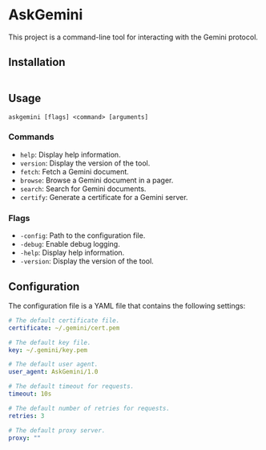 # AskGemini

This project is a command-line tool for interacting with the Gemini protocol.

## Installation

```

```

## Usage

```
askgemini [flags] <command> [arguments]
```

### Commands

* `help`: Display help information.
* `version`: Display the version of the tool.
* `fetch`: Fetch a Gemini document.
* `browse`: Browse a Gemini document in a pager.
* `search`: Search for Gemini documents.
* `certify`: Generate a certificate for a Gemini server.

### Flags

* `-config`: Path to the configuration file.
* `-debug`: Enable debug logging.
* `-help`: Display help information.
* `-version`: Display the version of the tool.

## Configuration

The configuration file is a YAML file that contains the following settings:

```yaml
# The default certificate file.
certificate: ~/.gemini/cert.pem

# The default key file.
key: ~/.gemini/key.pem

# The default user agent.
user_agent: AskGemini/1.0

# The default timeout for requests.
timeout: 10s

# The default number of retries for requests.
retries: 3

# The default proxy server.
proxy: ""
```

